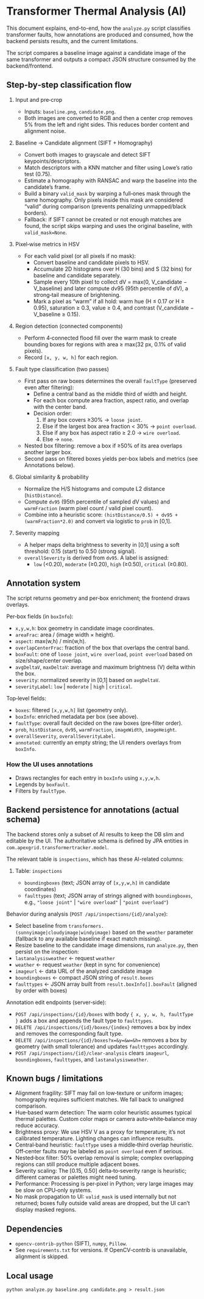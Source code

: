 # Transformer Thermal Analysis (AI)

This document explains, end-to-end, how the `analyze.py` script classifies transformer faults, how annotations are produced and consumed, how the backend persists results, and the current limitations.

The script compares a baseline image against a candidate image of the same transformer and outputs a compact JSON structure consumed by the backend/frontend.

## Step‑by‑step classification flow

1. Input and pre‑crop

   - Inputs: `baseline.png`, `candidate.png`.
   - Both images are converted to RGB and then a center crop removes 5% from the left and right sides. This reduces border content and alignment noise.

2. Baseline → Candidate alignment (SIFT + Homography)

   - Convert both images to grayscale and detect SIFT keypoints/descriptors.
   - Match descriptors with a KNN matcher and filter using Lowe’s ratio test (0.75).
   - Estimate a homography with RANSAC and warp the baseline into the candidate’s frame.
   - Build a binary `valid_mask` by warping a full‑ones mask through the same homography. Only pixels inside this mask are considered “valid” during comparison (prevents penalizing unmapped/black borders).
   - Fallback: if SIFT cannot be created or not enough matches are found, the script skips warping and uses the original baseline, with `valid_mask=None`.

3. Pixel‑wise metrics in HSV

   - For each valid pixel (or all pixels if no mask):
     - Convert baseline and candidate pixels to HSV.
     - Accumulate 2D histograms over H (30 bins) and S (32 bins) for baseline and candidate separately.
     - Sample every 10th pixel to collect dV = max(0, V_candidate − V_baseline) and later compute dv95 (95th percentile of dV), a strong‑tail measure of brightening.
     - Mark a pixel as “warm” if all hold: warm hue (H ≤ 0.17 or H ≥ 0.95), saturation ≥ 0.3, value ≥ 0.4, and contrast (V_candidate − V_baseline ≥ 0.15).

4. Region detection (connected components)

   - Perform 4‑connected flood fill over the warm mask to create bounding boxes for regions with area ≥ max(32 px, 0.1% of valid pixels).
   - Record `[x, y, w, h]` for each region.

5. Fault type classification (two passes)

   - First pass on raw boxes determines the overall `faultType` (preserved even after filtering):
     - Define a central band as the middle third of width and height.
     - For each box compute area fraction, aspect ratio, and overlap with the center band.
     - Decision order:
       1. If any box covers ≥30%  → `loose joint`.
       1. Else if the largest box area fraction < 30% → `point overload`.
       1. Else if any box has aspect ratio ≥ 2.0 → `wire overload`.
       1. Else → `none`.
   - Nested box filtering: remove a box if ≥50% of its area overlaps another larger box.
   - Second pass on filtered boxes yields per‑box labels and metrics (see Annotations below).

6. Global similarity & probability

   - Normalize the H/S histograms and compute L2 distance (`histDistance`).
   - Compute `dv95` (95th percentile of sampled dV values) and `warmFraction` (warm pixel count / valid pixel count).
   - Combine into a heuristic score: `(histDistance/0.5) + dv95 + (warmFraction*2.0)` and convert via logistic to `prob` in [0,1].

7. Severity mapping

   - A helper maps delta brightness to severity in [0,1] using a soft threshold: 0.15 (start) to 0.50 (strong signal).
   - `overallSeverity` is derived from `dv95`. A label is assigned:
     - `low` (<0.20), `moderate` (≥0.20), `high` (≥0.50), `critical` (≥0.80).

## Annotation system

The script returns geometry and per‑box enrichment; the frontend draws overlays.

Per‑box fields (in `boxInfo`):

- `x,y,w,h`: box geometry in candidate image coordinates.
- `areaFrac`: area / (image width × height).
- `aspect`: max(w,h) / min(w,h).
- `overlapCenterFrac`: fraction of the box that overlaps the central band.
- `boxFault`: one of `loose joint`, `wire overload`, `point overload` based on size/shape/center overlap.
- `avgDeltaV`, `maxDeltaV`: average and maximum brightness (V) delta within the box.
- `severity`: normalized severity in [0,1] based on `avgDeltaV`.
- `severityLabel`: `low` | `moderate` | `high` | `critical`.

Top‑level fields:

- `boxes`: filtered `[x,y,w,h]` list (geometry only).
- `boxInfo`: enriched metadata per box (see above).
- `faultType`: overall fault decided on the raw boxes (pre‑filter order).
- `prob`, `histDistance`, `dv95`, `warmFraction`, `imageWidth`, `imageHeight`.
- `overallSeverity`, `overallSeverityLabel`.
- `annotated`: currently an empty string; the UI renders overlays from `boxInfo`.

### How the UI uses annotations

- Draws rectangles for each entry in `boxInfo` using `x,y,w,h`.
- Legends by  `boxFault`.
- Filters by `faultType`.

## Backend persistence for annotations (actual schema)

The backend stores only a subset of AI results to keep the DB slim and editable by the UI. The authoritative schema is defined by JPA entities in `com.apexgrid.transformertracker.model`.

The relevant table is `inspections`, which has these AI-related columns:

1. Table: `inspections`

    - `boundingboxes` (text; JSON array of `[x,y,w,h]` in candidate coordinates)
    - `faulttypes` (text; JSON array of strings aligned with `boundingboxes`, e.g., `"loose joint"` | `"wire overload"` | `"point overload"`)

Behavior during analysis (`POST /api/inspections/{id}/analyze`):

- Select baseline from `transformers.(sunnyimage|cloudyimage|windyimage)` based on the `weather` parameter (fallback to any available baseline if exact match missing).
- Resize baseline to the candidate image dimensions, run `analyze.py`, then persist on the inspection:
- `lastanalysisweather` ← request `weather`
- `weather` ← request `weather` (kept in sync for convenience)
- `imageurl` ← data URL of the analyzed candidate image
- `boundingboxes` ← compact JSON string of `result.boxes`
- `faulttypes` ← JSON array built from `result.boxInfo[].boxFault` (aligned by order with boxes)

Annotation edit endpoints (server‑side):

- `POST /api/inspections/{id}/boxes` with body `{ x, y, w, h, faultType }` adds a box and appends the fault type to `faulttypes`.
- `DELETE /api/inspections/{id}/boxes/{index}` removes a box by index and removes the corresponding fault type.
- `DELETE /api/inspections/{id}/boxes?x=&y=&w=&h=` removes a box by geometry (with small tolerance) and updates `faulttypes` accordingly.
- `POST /api/inspections/{id}/clear-analysis` clears `imageurl`, `boundingboxes`, `faulttypes`, and `lastanalysisweather`.

## Known bugs / limitations

- Alignment fragility: SIFT may fail on low‑texture or uniform images; homography requires sufficient matches. We fall back to unaligned comparison.
- Hue‑based warm detection: The warm color heuristic assumes typical thermal palettes. Custom color maps or camera auto‑white‑balance may reduce accuracy.
- Brightness proxy: We use HSV V as a proxy for temperature; it’s not calibrated temperature. Lighting changes can influence results.
- Central‑band heuristic: `faultType` uses a middle‑third overlap heuristic. Off‑center faults may be labeled as `point overload` even if serious.
- Nested‑box filter: 50% overlap removal is simple; complex overlapping regions can still produce multiple adjacent boxes.
- Severity scaling: The [0.15, 0.50] delta‑to‑severity range is heuristic; different cameras or palettes might need tuning.
- Performance: Processing is per‑pixel in Python; very large images may be slow on CPU‑only systems.
- No mask propagation to UI: `valid_mask` is used internally but not returned; boxes fully outside valid areas are dropped, but the UI can’t display masked regions.

## Dependencies

- `opencv-contrib-python` (SIFT), `numpy`, `Pillow`.
- See `requirements.txt` for versions. If OpenCV‑contrib is unavailable, alignment is skipped.

## Local usage

```pwsh
python analyze.py baseline.png candidate.png > result.json
```
